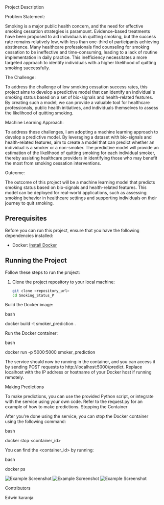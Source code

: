 Project Description

Problem Statement:

Smoking is a major public health concern, and the need for effective smoking cessation strategies is paramount. Evidence-based treatments have been proposed to aid individuals in quitting smoking, but the success rate remains relatively low, with less than one-third of participants achieving abstinence. Many healthcare professionals find counseling for smoking cessation to be ineffective and time-consuming, leading to a lack of routine implementation in daily practice. This inefficiency necessitates a more targeted approach to identify individuals with a higher likelihood of quitting smoking successfully.

The Challenge:

To address the challenge of low smoking cessation success rates, this project aims to develop a predictive model that can identify an individual's smoking status based on a set of bio-signals and health-related features. By creating such a model, we can provide a valuable tool for healthcare professionals, public health initiatives, and individuals themselves to assess the likelihood of quitting smoking.

Machine Learning Approach:

To address these challenges, l am adopting a machine learning approach to develop a predictive model. By leveraging a dataset with bio-signals and health-related features, aim to create a model that can predict whether an individual is a smoker or a non-smoker. The predictive model will provide an estimation of the likelihood of quitting smoking for each individual smoker, thereby assisting healthcare providers in identifying those who may benefit the most from smoking cessation interventions.

Outcome:

The outcome of this project will be a machine learning model that predicts smoking status based on bio-signals and health-related features. This model can be deployed for real-world applications, such as assessing smoking behavior in healthcare settings and supporting individuals on their journey to quit smoking.

## Prerequisites

Before you can run this project, ensure that you have the following dependencies installed:

- Docker: [Install Docker](https://docs.docker.com/get-docker/)

## Running the Project

Follow these steps to run the project:

1. Clone the project repository to your local machine:

   ```bash
   git clone <repository_url>
   cd Smoking_Status_P

Build the Docker image:

bash

docker build -t smoker_prediction .

Run the Docker container:

bash

docker run -p 5000:5000 smoker_prediction

The service should now be running in the container, and you can access it by sending POST requests to http://localhost:5000/predict. Replace localhost with the IP address or hostname of your Docker host if running remotely.

Making Predictions

To make predictions, you can use the provided Python script, or integrate with the service using your own code. Refer to the request.py for an example of how to make predictions.
Stopping the Container

After you're done using the service, you can stop the Docker container using the following command:

bash

docker stop <container_id>

You can find the <container_id> by running:

bash

docker ps

![Example Screenshot](screenshots/Screenshot_1.png)
![Example Screenshot](screenshots/Screenshot_2.png)
![Example Screenshot](screenshots/Screenshot_3.png)



Contributors

Edwin karanja

